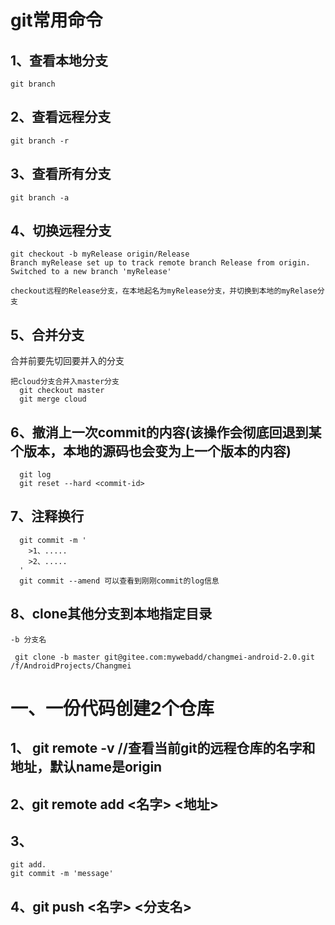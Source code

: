 # git常用命令

## 1、查看本地分支
```
git branch
```
## 2、查看远程分支
```
git branch -r
```
## 3、查看所有分支
```
git branch -a
```
## 4、切换远程分支
```
git checkout -b myRelease origin/Release
Branch myRelease set up to track remote branch Release from origin.
Switched to a new branch 'myRelease'

checkout远程的Release分支，在本地起名为myRelease分支，并切换到本地的myRelase分支
```
## 5、合并分支

合并前要先切回要并入的分支
```
把cloud分支合并入master分支
  git checkout master
  git merge cloud
```
## 6、撤消上一次commit的内容(该操作会彻底回退到某个版本，本地的源码也会变为上一个版本的内容)
```
  git log
  git reset --hard <commit-id>
```
## 7、注释换行
```
  git commit -m '
    >1、.....
    >2、.....
  '
  git commit --amend 可以查看到刚刚commit的log信息
```
## 8、clone其他分支到本地指定目录
```
-b 分支名

 git clone -b master git@gitee.com:mywebadd/changmei-android-2.0.git /f/AndroidProjects/Changmei
 ```


# 一、一份代码创建2个仓库
## 1、 git remote -v    //查看当前git的远程仓库的名字和地址，默认name是origin  
## 2、git  remote  add  <名字>  <地址> 
## 3、
```
git add.
git commit -m 'message'
```
## 4、git  push  <名字> <分支名>

